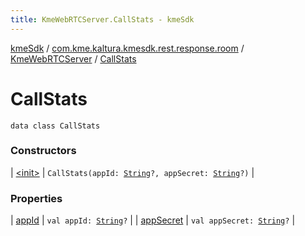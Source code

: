 ```yaml
---
title: KmeWebRTCServer.CallStats - kmeSdk
---
```


[kmeSdk](../../../index.html) / [com.kme.kaltura.kmesdk.rest.response.room](../../index.html) / [KmeWebRTCServer](../index.html) / [CallStats](./index.html)

# CallStats

`data class CallStats`

### Constructors

| [&lt;init&gt;](-init-.html) | `CallStats(appId: `[`String`](https://kotlinlang.org/api/latest/jvm/stdlib/kotlin/-string/index.html)`?, appSecret: `[`String`](https://kotlinlang.org/api/latest/jvm/stdlib/kotlin/-string/index.html)`?)` |

### Properties

| [appId](app-id.html) | `val appId: `[`String`](https://kotlinlang.org/api/latest/jvm/stdlib/kotlin/-string/index.html)`?` |
| [appSecret](app-secret.html) | `val appSecret: `[`String`](https://kotlinlang.org/api/latest/jvm/stdlib/kotlin/-string/index.html)`?` |

